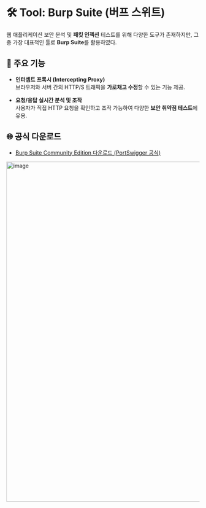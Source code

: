 # 🛠️ Tool: Burp Suite (버프 스위트)

웹 애플리케이션 보안 분석 및 **패킷 인젝션** 테스트를 위해 다양한 도구가 존재하지만, 그중 가장 대표적인 툴로 **Burp Suite**를 활용하였다.

## 🔑 주요 기능

- **인터셉트 프록시 (Intercepting Proxy)**  
  브라우저와 서버 간의 HTTP/S 트래픽을 **가로채고 수정**할 수 있는 기능 제공.
  
- **요청/응답 실시간 분석 및 조작**  
  사용자가 직접 HTTP 요청을 확인하고 조작 가능하여 다양한 **보안 취약점 테스트**에 유용.

## 🌐 공식 다운로드

- [Burp Suite Community Edition 다운로드 (PortSwigger 공식)](https://portswigger.net/burp/communitydownload)

<img width="1579" height="887" alt="image" src="https://github.com/user-attachments/assets/34ae4bda-6786-44e2-99f9-e81f7a3eade6" />
